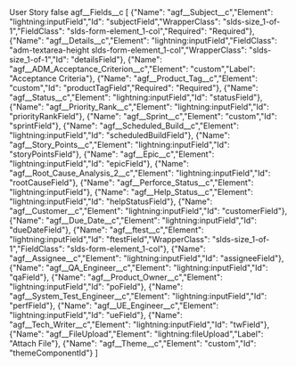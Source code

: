<?xml version="1.0" encoding="UTF-8"?>
<CustomMetadata xmlns="http://soap.sforce.com/2006/04/metadata" xmlns:xsi="http://www.w3.org/2001/XMLSchema-instance" xmlns:xsd="http://www.w3.org/2001/XMLSchema">
    <label>User Story</label>
    <protected>false</protected>
    <values>
        <field>agf__Fields__c</field>
        <value xsi:type="xsd:string">[
    {&quot;Name&quot;: &quot;agf__Subject__c&quot;,&quot;Element&quot;: &quot;lightning:inputField&quot;,&quot;Id&quot;: &quot;subjectField&quot;,&quot;WrapperClass&quot;: &quot;slds-size_1-of-1&quot;,&quot;FieldClass&quot;: &quot;slds-form-element_1-col&quot;,&quot;Required&quot;: &quot;Required&quot;},
    {&quot;Name&quot;: &quot;agf__Details__c&quot;,&quot;Element&quot;: &quot;lightning:inputField&quot;,&quot;FieldClass&quot;: &quot;adm-textarea-height slds-form-element_1-col&quot;,&quot;WrapperClass&quot;: &quot;slds-size_1-of-1&quot;,&quot;Id&quot;: &quot;detailsField&quot;},
    {&quot;Name&quot;: &quot;agf__ADM_Acceptance_Criterion__c&quot;,&quot;Element&quot;: &quot;custom&quot;,&quot;Label&quot;: &quot;Acceptance Criteria&quot;},
    {&quot;Name&quot;: &quot;agf__Product_Tag__c&quot;,&quot;Element&quot;: &quot;custom&quot;,&quot;Id&quot;: &quot;productTagField&quot;,&quot;Required&quot;: &quot;Required&quot;},
    {&quot;Name&quot;: &quot;agf__Status__c&quot;,&quot;Element&quot;: &quot;lightning:inputField&quot;,&quot;Id&quot;: &quot;statusField&quot;},
    {&quot;Name&quot;: &quot;agf__Priority_Rank__c&quot;,&quot;Element&quot;: &quot;lightning:inputField&quot;,&quot;Id&quot;: &quot;priorityRankField&quot;},
    {&quot;Name&quot;: &quot;agf__Sprint__c&quot;,&quot;Element&quot;: &quot;custom&quot;,&quot;Id&quot;: &quot;sprintField&quot;},
    {&quot;Name&quot;: &quot;agf__Scheduled_Build__c&quot;,&quot;Element&quot;: &quot;lightning:inputField&quot;,&quot;Id&quot;: &quot;scheduledBuildField&quot;},
    {&quot;Name&quot;: &quot;agf__Story_Points__c&quot;,&quot;Element&quot;: &quot;lightning:inputField&quot;,&quot;Id&quot;: &quot;storyPointsField&quot;},
    {&quot;Name&quot;: &quot;agf__Epic__c&quot;,&quot;Element&quot;: &quot;lightning:inputField&quot;,&quot;Id&quot;: &quot;epicField&quot;},
    {&quot;Name&quot;: &quot;agf__Root_Cause_Analysis_2__c&quot;,&quot;Element&quot;: &quot;lightning:inputField&quot;,&quot;Id&quot;: &quot;rootCauseField&quot;},
    {&quot;Name&quot;: &quot;agf__Perforce_Status__c&quot;,&quot;Element&quot;: &quot;lightning:inputField&quot;},
    {&quot;Name&quot;: &quot;agf__Help_Status__c&quot;,&quot;Element&quot;: &quot;lightning:inputField&quot;,&quot;Id&quot;: &quot;helpStatusField&quot;},
    {&quot;Name&quot;: &quot;agf__Customer__c&quot;,&quot;Element&quot;: &quot;lightning:inputField&quot;,&quot;Id&quot;: &quot;customerField&quot;},
    {&quot;Name&quot;: &quot;agf__Due_Date__c&quot;,&quot;Element&quot;: &quot;lightning:inputField&quot;,&quot;Id&quot;: &quot;dueDateField&quot;},
    {&quot;Name&quot;: &quot;agf__ftest__c&quot;,&quot;Element&quot;: &quot;lightning:inputField&quot;,&quot;Id&quot;: &quot;ftestField&quot;,&quot;WrapperClass&quot;: &quot;slds-size_1-of-1&quot;,&quot;FieldClass&quot;: &quot;slds-form-element_1-col&quot;},
    {&quot;Name&quot;: &quot;agf__Assignee__c&quot;,&quot;Element&quot;: &quot;lightning:inputField&quot;,&quot;Id&quot;: &quot;assigneeField&quot;},
    {&quot;Name&quot;: &quot;agf__QA_Engineer__c&quot;,&quot;Element&quot;: &quot;lightning:inputField&quot;,&quot;Id&quot;: &quot;qaField&quot;},
    {&quot;Name&quot;: &quot;agf__Product_Owner__c&quot;,&quot;Element&quot;: &quot;lightning:inputField&quot;,&quot;Id&quot;: &quot;poField&quot;},
    {&quot;Name&quot;: &quot;agf__System_Test_Engineer__c&quot;,&quot;Element&quot;: &quot;lightning:inputField&quot;,&quot;Id&quot;: &quot;perfField&quot;},
    {&quot;Name&quot;: &quot;agf__UE_Engineer__c&quot;,&quot;Element&quot;: &quot;lightning:inputField&quot;,&quot;Id&quot;: &quot;ueField&quot;},
    {&quot;Name&quot;: &quot;agf__Tech_Writer__c&quot;,&quot;Element&quot;: &quot;lightning:inputField&quot;,&quot;Id&quot;: &quot;twField&quot;},
    {&quot;Name&quot;: &quot;agf__FileUpload&quot;,&quot;Element&quot;: &quot;lightning:fileUpload&quot;,&quot;Label&quot;: &quot;Attach File&quot;},
    {&quot;Name&quot;: &quot;agf__Theme__c&quot;,&quot;Element&quot;: &quot;custom&quot;,&quot;Id&quot;: &quot;themeComponentId&quot;}
]</value>
    </values>
</CustomMetadata>
